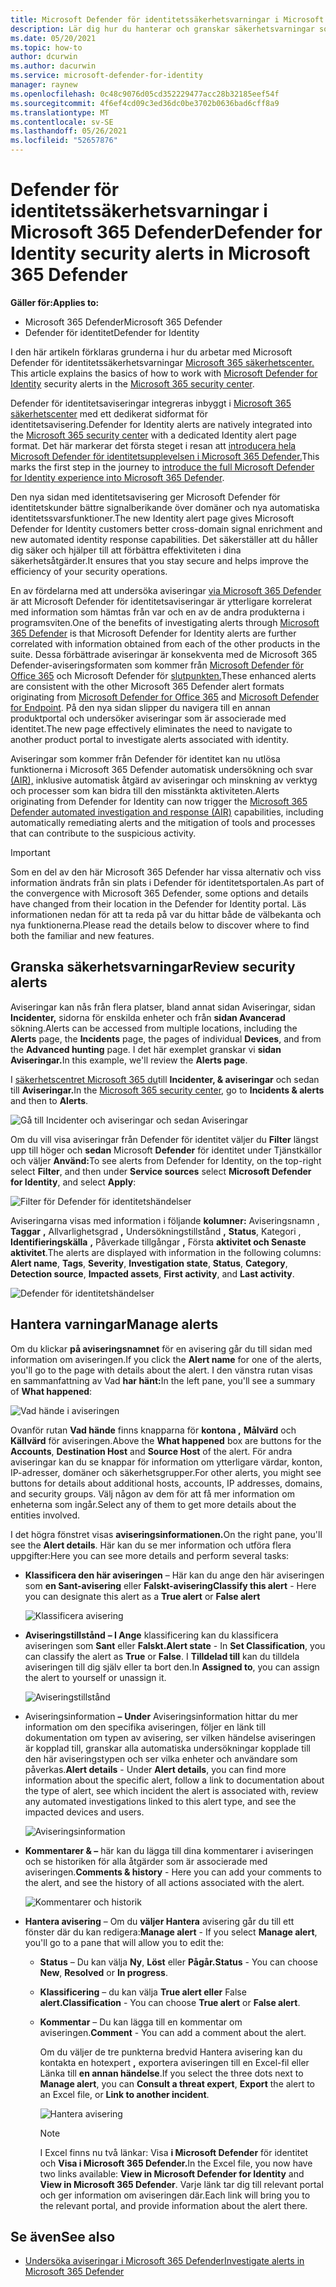 ```yaml
---
title: Microsoft Defender för identitetssäkerhetsvarningar i Microsoft 365 Defender
description: Lär dig hur du hanterar och granskar säkerhetsvarningar som utfärdats av Microsoft Defender för identitet Microsoft 365 Defender
ms.date: 05/20/2021
ms.topic: how-to
author: dcurwin
ms.author: dacurwin
ms.service: microsoft-defender-for-identity
manager: raynew
ms.openlocfilehash: 0c48c9076d05cd352229477acc28b32185eef54f
ms.sourcegitcommit: 4f6ef4cd09c3ed36dc0be3702b0636bad6cff8a9
ms.translationtype: MT
ms.contentlocale: sv-SE
ms.lasthandoff: 05/26/2021
ms.locfileid: "52657876"
---
```

# <a name="defender-for-identity-security-alerts-in-microsoft-365-defender"></a><span data-ttu-id="836a7-103">Defender för identitetssäkerhetsvarningar i Microsoft 365 Defender</span><span class="sxs-lookup"><span data-stu-id="836a7-103">Defender for Identity security alerts in Microsoft 365 Defender</span></span>

<span data-ttu-id="836a7-104">**Gäller för:**</span><span class="sxs-lookup"><span data-stu-id="836a7-104">**Applies to:**</span></span>

- <span data-ttu-id="836a7-105">Microsoft 365 Defender</span><span class="sxs-lookup"><span data-stu-id="836a7-105">Microsoft 365 Defender</span></span>
- <span data-ttu-id="836a7-106">Defender för identitet</span><span class="sxs-lookup"><span data-stu-id="836a7-106">Defender for Identity</span></span>

<span data-ttu-id="836a7-107">I den här artikeln förklaras grunderna i hur du arbetar med Microsoft Defender för identitetssäkerhetsvarningar [Microsoft 365 säkerhetscenter.](/microsoft-365/security/defender/overview-security-center) [](/defender-for-identity)</span><span class="sxs-lookup"><span data-stu-id="836a7-107">This article explains the basics of how to work with [Microsoft Defender for Identity](/defender-for-identity) security alerts in the [Microsoft 365 security center](/microsoft-365/security/defender/overview-security-center).</span></span>

<span data-ttu-id="836a7-108">Defender för identitetsaviseringar integreras inbyggt i [Microsoft 365 säkerhetscenter](https://security.microsoft.com) med ett dedikerat sidformat för identitetsavisering.</span><span class="sxs-lookup"><span data-stu-id="836a7-108">Defender for Identity alerts are natively integrated into the [Microsoft 365 security center](https://security.microsoft.com) with a dedicated Identity alert page format.</span></span> <span data-ttu-id="836a7-109">Det här markerar det första steget i resan att [introducera hela Microsoft Defender för identitetsupplevelsen i Microsoft 365 Defender.](/defender-for-identity/defender-for-identity-in-microsoft-365-defender)</span><span class="sxs-lookup"><span data-stu-id="836a7-109">This marks the first step in the journey to [introduce the full Microsoft Defender for Identity experience into Microsoft 365 Defender](/defender-for-identity/defender-for-identity-in-microsoft-365-defender).</span></span>

<span data-ttu-id="836a7-110">Den nya sidan med identitetsavisering ger Microsoft Defender för identitetskunder bättre signalberikande över domäner och nya automatiska identitetssvarsfunktioner.</span><span class="sxs-lookup"><span data-stu-id="836a7-110">The new Identity alert page gives Microsoft Defender for Identity customers better cross-domain signal enrichment and new automated identity response capabilities.</span></span> <span data-ttu-id="836a7-111">Det säkerställer att du håller dig säker och hjälper till att förbättra effektiviteten i dina säkerhetsåtgärder.</span><span class="sxs-lookup"><span data-stu-id="836a7-111">It ensures that you stay secure and helps improve the efficiency of your security operations.</span></span>

<span data-ttu-id="836a7-112">En av fördelarna med att undersöka aviseringar [via Microsoft 365 Defender](/microsoft-365/security/defender/microsoft-365-defender) är att Microsoft Defender för identitetsaviseringar är ytterligare korrelerat med information som hämtas från var och en av de andra produkterna i programsviten.</span><span class="sxs-lookup"><span data-stu-id="836a7-112">One of the benefits of investigating alerts through [Microsoft 365 Defender](/microsoft-365/security/defender/microsoft-365-defender) is that Microsoft Defender for Identity alerts are further correlated with information obtained from each of the other products in the suite.</span></span> <span data-ttu-id="836a7-113">Dessa förbättrade aviseringar är konsekventa med de Microsoft 365 Defender-aviseringsformaten som kommer från [Microsoft Defender för Office 365](/microsoft-365/security/office-365-security) och Microsoft Defender för [slutpunkten.](/microsoft-365/security/defender-endpoint)</span><span class="sxs-lookup"><span data-stu-id="836a7-113">These enhanced alerts are consistent with the other Microsoft 365 Defender alert formats originating from [Microsoft Defender for Office 365](/microsoft-365/security/office-365-security) and [Microsoft Defender for Endpoint](/microsoft-365/security/defender-endpoint).</span></span> <span data-ttu-id="836a7-114">På den nya sidan slipper du navigera till en annan produktportal och undersöker aviseringar som är associerade med identitet.</span><span class="sxs-lookup"><span data-stu-id="836a7-114">The new page effectively eliminates the need to navigate to another product portal to investigate alerts associated with identity.</span></span>

<span data-ttu-id="836a7-115">Aviseringar som kommer från Defender för identitet kan nu utlösa funktionerna i Microsoft 365 Defender automatisk undersökning och svar [(AIR),](/microsoft-365/security/defender/m365d-autoir) inklusive automatisk åtgärd av aviseringar och minskning av verktyg och processer som kan bidra till den misstänkta aktiviteten.</span><span class="sxs-lookup"><span data-stu-id="836a7-115">Alerts originating from Defender for Identity can now trigger the [Microsoft 365 Defender automated investigation and response (AIR)](/microsoft-365/security/defender/m365d-autoir) capabilities, including automatically remediating alerts and the mitigation of tools and processes that can contribute to the suspicious activity.</span></span>

>[!IMPORTANT]
><span data-ttu-id="836a7-116">Som en del av den här Microsoft 365 Defender har vissa alternativ och viss information ändrats från sin plats i Defender för identitetsportalen.</span><span class="sxs-lookup"><span data-stu-id="836a7-116">As part of the convergence with Microsoft 365 Defender, some options and details have changed from their location in the Defender for Identity portal.</span></span> <span data-ttu-id="836a7-117">Läs informationen nedan för att ta reda på var du hittar både de välbekanta och nya funktionerna.</span><span class="sxs-lookup"><span data-stu-id="836a7-117">Please read the details below to discover where to find both the familiar and new features.</span></span>

## <a name="review-security-alerts"></a><span data-ttu-id="836a7-118">Granska säkerhetsvarningar</span><span class="sxs-lookup"><span data-stu-id="836a7-118">Review security alerts</span></span>

<span data-ttu-id="836a7-119">Aviseringar kan nås från flera platser,  bland annat sidan Aviseringar, sidan  **Incidenter,** sidorna för enskilda enheter och från **sidan Avancerad** sökning.</span><span class="sxs-lookup"><span data-stu-id="836a7-119">Alerts can be accessed from multiple locations, including the **Alerts** page, the **Incidents** page, the pages of individual **Devices**, and from the **Advanced hunting** page.</span></span> <span data-ttu-id="836a7-120">I det här exemplet granskar vi **sidan Aviseringar.**</span><span class="sxs-lookup"><span data-stu-id="836a7-120">In this example, we'll review the **Alerts page**.</span></span>  

<span data-ttu-id="836a7-121">I [säkerhetscentret Microsoft 365 du](https://security.microsoft.com/)till **Incidenter, & aviseringar** och sedan till **Aviseringar.**</span><span class="sxs-lookup"><span data-stu-id="836a7-121">In the [Microsoft 365 security center](https://security.microsoft.com/), go to **Incidents & alerts** and then to **Alerts**.</span></span>

![Gå till Incidenter och aviseringar och sedan Aviseringar](../../media/defender-identity/incidents-alerts.png)

<span data-ttu-id="836a7-123">Om du vill visa aviseringar från Defender för identitet väljer du **Filter** längst upp till höger och **sedan** Microsoft **Defender** för identitet under Tjänstkällor och väljer **Använd:**</span><span class="sxs-lookup"><span data-stu-id="836a7-123">To see alerts from Defender for Identity, on the top-right select **Filter**, and then under **Service sources** select **Microsoft Defender for Identity**, and select **Apply**:</span></span>

![Filter för Defender för identitetshändelser](../../media/defender-identity/filter-defender-for-identity.png)

<span data-ttu-id="836a7-125">Aviseringarna visas med information i följande **kolumner:** Aviseringsnamn , **Taggar** **,** Allvarlighetsgrad **,** Undersökningstillstånd **,** **Status**, Kategori , **Identifieringskälla** **,** Påverkade tillgångar **,** Första **aktivitet och Senaste aktivitet**.</span><span class="sxs-lookup"><span data-stu-id="836a7-125">The alerts are displayed with information in the following columns: **Alert name**, **Tags**, **Severity**, **Investigation state**, **Status**, **Category**, **Detection source**, **Impacted assets**, **First activity**, and **Last activity**.</span></span>

![Defender för identitetshändelser](../../media/defender-identity/filtered-alerts.png)

## <a name="manage-alerts"></a><span data-ttu-id="836a7-127">Hantera varningar</span><span class="sxs-lookup"><span data-stu-id="836a7-127">Manage alerts</span></span>

<span data-ttu-id="836a7-128">Om du klickar **på aviseringsnamnet** för en avisering går du till sidan med information om aviseringen.</span><span class="sxs-lookup"><span data-stu-id="836a7-128">If you click the **Alert name** for one of the alerts, you'll go to the page with details about the alert.</span></span> <span data-ttu-id="836a7-129">I den vänstra rutan visas en sammanfattning av Vad **har hänt:**</span><span class="sxs-lookup"><span data-stu-id="836a7-129">In the left pane, you'll see a summary of **What happened**:</span></span>

![Vad hände i aviseringen](../../media/defender-identity/what-happened.png)

<span data-ttu-id="836a7-131">Ovanför rutan **Vad hände** finns knapparna för **kontona ,** **Målvärd** och **Källvärd** för aviseringen.</span><span class="sxs-lookup"><span data-stu-id="836a7-131">Above the **What happened** box are buttons for the **Accounts**, **Destination Host** and **Source Host** of the alert.</span></span> <span data-ttu-id="836a7-132">För andra aviseringar kan du se knappar för information om ytterligare värdar, konton, IP-adresser, domäner och säkerhetsgrupper.</span><span class="sxs-lookup"><span data-stu-id="836a7-132">For other alerts, you might see buttons for details about additional hosts, accounts, IP addresses, domains, and security groups.</span></span> <span data-ttu-id="836a7-133">Välj någon av dem för att få mer information om enheterna som ingår.</span><span class="sxs-lookup"><span data-stu-id="836a7-133">Select any of them to get more details about the entities involved.</span></span>

<span data-ttu-id="836a7-134">I det högra fönstret visas **aviseringsinformationen.**</span><span class="sxs-lookup"><span data-stu-id="836a7-134">On the right pane, you'll see the **Alert details**.</span></span> <span data-ttu-id="836a7-135">Här kan du se mer information och utföra flera uppgifter:</span><span class="sxs-lookup"><span data-stu-id="836a7-135">Here you can see more details and perform several tasks:</span></span>

- <span data-ttu-id="836a7-136">**Klassificera den här aviseringen** – Här kan du ange den här aviseringen som **en Sant-avisering** eller **Falskt-avisering**</span><span class="sxs-lookup"><span data-stu-id="836a7-136">**Classify this alert** - Here you can designate this alert as a **True alert** or **False alert**</span></span>

    ![Klassificera avisering](../../media/defender-identity/classify-alert.png)

- <span data-ttu-id="836a7-138">**Aviseringstillstånd** **– I Ange** klassificering kan du klassificera aviseringen som **Sant** eller **Falskt.**</span><span class="sxs-lookup"><span data-stu-id="836a7-138">**Alert state** - In **Set Classification**, you can classify the alert as **True** or **False**.</span></span> <span data-ttu-id="836a7-139">I **Tilldelad till** kan du tilldela aviseringen till dig själv eller ta bort den.</span><span class="sxs-lookup"><span data-stu-id="836a7-139">In **Assigned to**, you can assign the alert to yourself or unassign it.</span></span>

    ![Aviseringstillstånd](../../media/defender-identity/alert-state.png)

- <span data-ttu-id="836a7-141">Aviseringsinformation **–** **Under** Aviseringsinformation hittar du mer information om den specifika aviseringen, följer en länk till dokumentation om typen av avisering, ser vilken händelse aviseringen är kopplad till, granskar alla automatiska undersökningar kopplade till den här aviseringstypen och ser vilka enheter och användare som påverkas.</span><span class="sxs-lookup"><span data-stu-id="836a7-141">**Alert details** - Under **Alert details**, you can find more information about the specific alert, follow a link to documentation about the type of alert, see which incident the alert is associated with, review any automated investigations linked to this alert type, and see the impacted devices and users.</span></span>

    ![Aviseringsinformation](../../media/defender-identity/alert-details.png)

- <span data-ttu-id="836a7-143">**Kommentarer & –** här kan du lägga till dina kommentarer i aviseringen och se historiken för alla åtgärder som är associerade med aviseringen.</span><span class="sxs-lookup"><span data-stu-id="836a7-143">**Comments & history** - Here you can add your comments to the alert, and see the history of all actions associated with the alert.</span></span>

    ![Kommentarer och historik](../../media/defender-identity/comments-history.png)

- <span data-ttu-id="836a7-145">**Hantera avisering** – Om du **väljer Hantera** avisering går du till ett fönster där du kan redigera:</span><span class="sxs-lookup"><span data-stu-id="836a7-145">**Manage alert** - If you select **Manage alert**, you'll go to a pane that will allow you to edit the:</span></span>
  - <span data-ttu-id="836a7-146">**Status** – Du kan välja **Ny**, **Löst** eller **Pågår.**</span><span class="sxs-lookup"><span data-stu-id="836a7-146">**Status** - You can choose **New**, **Resolved** or **In progress**.</span></span>
  - <span data-ttu-id="836a7-147">**Klassificering** – du kan välja **True alert eller** False **alert.**</span><span class="sxs-lookup"><span data-stu-id="836a7-147">**Classification** - You can choose **True alert** or **False alert**.</span></span>
  - <span data-ttu-id="836a7-148">**Kommentar** – Du kan lägga till en kommentar om aviseringen.</span><span class="sxs-lookup"><span data-stu-id="836a7-148">**Comment** - You can add a comment about the alert.</span></span>

    <span data-ttu-id="836a7-149">Om du väljer de tre punkterna bredvid Hantera avisering  kan du kontakta en hotexpert **,** exportera aviseringen till en Excel-fil eller Länka till **en annan händelse**.</span><span class="sxs-lookup"><span data-stu-id="836a7-149">If you select the three dots next to **Manage alert**, you can **Consult a threat expert**, **Export** the alert to an Excel file, or **Link to another incident**.</span></span>

    ![Hantera avisering](../../media/defender-identity/manage-alert.png)

    >[!NOTE]
    ><span data-ttu-id="836a7-151">I Excel finns nu två länkar: Visa **i Microsoft Defender** för identitet och **Visa i Microsoft 365 Defender.**</span><span class="sxs-lookup"><span data-stu-id="836a7-151">In the Excel file, you now have two links available: **View in Microsoft Defender for Identity** and **View in Microsoft 365 Defender**.</span></span> <span data-ttu-id="836a7-152">Varje länk tar dig till relevant portal och ger information om aviseringen där.</span><span class="sxs-lookup"><span data-stu-id="836a7-152">Each link will bring you to the relevant portal, and provide information about the alert there.</span></span>

## <a name="see-also"></a><span data-ttu-id="836a7-153">Se även</span><span class="sxs-lookup"><span data-stu-id="836a7-153">See also</span></span>

- [<span data-ttu-id="836a7-154">Undersöka aviseringar i Microsoft 365 Defender</span><span class="sxs-lookup"><span data-stu-id="836a7-154">Investigate alerts in Microsoft 365 Defender</span></span>](../defender/investigate-alerts.md)
